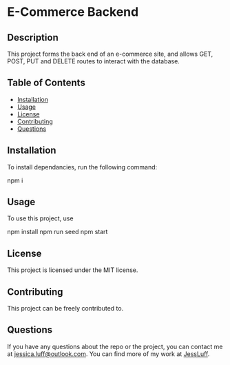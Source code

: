 # E-Commerce Backend

## Description

This project forms the back end of an e-commerce site, and allows GET, POST, PUT and DELETE routes to interact with the database.

## Table of Contents

- [Installation](#installation)
- [Usage](#usage)
- [License](#license)
- [Contributing](#contributing)
- [Questions](#questions)

## Installation

To install dependancies, run the following command:

npm i

## Usage

To use this project, use

npm install
npm run seed
npm start

## License

This project is licensed under the MIT license.

## Contributing

This project can be freely contributed to.

## Questions

If you have any questions about the repo or the project, you can contact me at jessica.luff@outlook.com.
You can find more of my work at [JessLuff](https://github.com/JessLuff/).